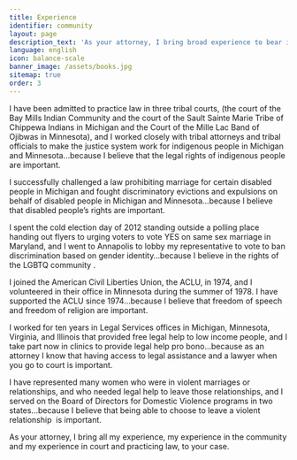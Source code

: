 ```yaml
---
title: Experience
identifier: community
layout: page
description_text: 'As your attorney, I bring broad experience to bear in your case.'
language: english
icon: balance-scale
banner_image: /assets/books.jpg
sitemap: true
order: 3
---
```



I have been admitted to practice law in three tribal courts, (the court of the Bay Mills Indian Community and the court of the Sault Sainte Marie Tribe of Chippewa Indians in Michigan and the Court of the Mille Lac Band of Ojibwas in Minnesota), and I worked closely with tribal attorneys and tribal officials to make the justice system work for indigenous people in Michigan and Minnesota…because I believe that the legal rights of indigenous people are important.

I successfully challenged a law prohibiting marriage for certain disabled people in Michigan and fought discriminatory evictions and expulsions on behalf of disabled people in Michigan and Minnesota…because I believe that disabled people’s rights are important.

I spent the cold election day of 2012 standing outside a polling place handing out flyers to urging voters to vote YES on same sex marriage in Maryland, and I went to Annapolis to lobby my representative to vote to ban discrimination based on gender identity…because I believe in the rights of the LGBTQ community .

I joined the American Civil Liberties Union, the ACLU, in 1974, and I volunteered in their office in Minnesota during the summer of 1978. I have supported the ACLU since 1974…because I believe that freedom of speech and freedom of religion are important.

I worked for ten years in Legal Services offices in Michigan, Minnesota, Virginia, and Illinois that provided free legal help to low income people, and I take part now in clinics to provide legal help pro bono…because as an attorney I know that having access to legal assistance and a lawyer when you go to court is important.

I have represented many women who were in violent marriages or relationships, and who needed legal help to leave those relationships, and I served on the Board of Directors for Domestic Violence programs in two states…because I believe that being able to choose to leave a violent relationship &nbsp;is important.

As your attorney, I bring all my experience, my experience in the community and my experience in court and practicing law, to your case.